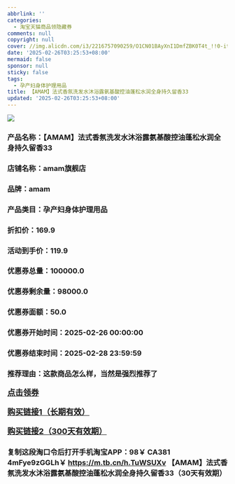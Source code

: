 ```yaml
---
abbrlink: ''
categories:
  - 淘宝天猫商品领隐藏券
comments: null
copyright: null
cover: //img.alicdn.com/i3/2216757090259/O1CN01BAyXnI1DmfZBK0T4t_!!0-item_pic.jpg
date: '2025-02-26T03:25:53+08:00'
mermaid: false
sponsor: null
sticky: false
tags:
  - 孕产妇身体护理用品
title: 【AMAM】法式香氛洗发水沐浴露氨基酸控油蓬松水润全身持久留香33
updated: '2025-02-26T03:25:53+08:00'
--- 
```


![](//img.alicdn.com/i3/2216757090259/O1CN01BAyXnI1DmfZBK0T4t_!!0-item_pic.jpg)

### 产品名称：【AMAM】法式香氛洗发水沐浴露氨基酸控油蓬松水润全身持久留香33
### 店铺名称：amam旗舰店
### 品牌：amam
### 产品类目：孕产妇身体护理用品
### 折扣价：169.9
### 活动到手价：119.9
### 优惠券总量：100000.0
### 优惠券剩余量：98000.0
### 优惠券面额：50.0
### 优惠券开始时间：2025-02-26 00:00:00	
### 优惠券结束时间：2025-02-28 23:59:59	
### 推荐理由：这款商品怎么样，当然是强烈推荐了

<p style="font-size: 18px; font-weight: bold;">
  <a href="https://uland.taobao.com/coupon/edetail?e=rKgrLG1hKMelhHvvyUNXZfh8CuWt5YH5OVuOuRD5gLJMmdsrkidbOWBzzpT26idJfaFm7bxwdgWBaUcRmIzF1DZC9f5cseB6r4PYOIn6TnHjuxDTsFjNe8VznBbYp5PTRSHvQe2jOLZ9pbNCYX0I%2BPP%2BWUTgK%2F%2B0I%2BtaUgbudUxA%2B536asYsLWVfKa%2BhVnND1aNuPd%2F2PWS7oemHPKZUYJjB6TX2HR3QQ5WKStDdyeTLAJho1Tgm24y1rRo98IyIzxHHRjXbSzC3GXpSbfs48ltYzvVVUOFNfu3f13Tcjl4j0LGswPrOfS7XB7LlzvrGfY7Ktdyt7%2BSyHVvYwF84GiUzVkkdwsIm&traceId=21665f9817407225954674899d132c&union_lens=lensId%3AOPT%401740722603%400bbb205f_0d83_1954b270530_9cf9%4001%40eyJmbG9vcklkIjo3MzM1NH0ie" target="_blank">点击领券</a>
</p>
<p style="font-size: 18px; font-weight: bold;">
  <a href="https://s.click.taobao.com/t?e=m%3D2%26s%3DGMtmP9xzYrxw4vFB6t2Z2ueEDrYVVa64K7Vc7tFgwiHjf2vlNIV67kyLuerTQxoGFBt5vao9QZz3ID%2FV1RqsF4wnCJeELi4I%2FIEn%2BS1IjHAB0ghlTd7WlZVm%2FOAUUFw71qrpxiwMoCNxc1AtbZGVSzGYOWkTYp0YC35vbFA%2B4rvNEPXytV9ALoS4zvCRUrquXhwHHUXYfmKW8WkzNF%2FVkFHsQOpU406E%2Fx9x3eEfMwvXPWbL6G1cESyBf3dMNGN2HEInKzexKfmPgysBSxHfUOXVLEPDWL24%2FufIeaShmLvWGPPZ03CRxPPnb2FIoEZD4jKf%2F8onexrGDmntuH4VtA%3D%3D" target="_blank">购买链接1（长期有效）</a>
</p>
<p style="font-size: 18px; font-weight: bold;">
  <a href="https://s.click.taobao.com/TkccVNs" target="_blank">购买链接2（300天有效期）</a>
</p>

### 复制这段淘口令后打开手机淘宝APP：98￥ CA381 4mFye9zGGLh￥ https://m.tb.cn/h.TuWSUXv  【AMAM】法式香氛洗发水沐浴露氨基酸控油蓬松水润全身持久留香33（30天有效期）
